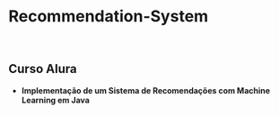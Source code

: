 # Recommendation-System

<br>

## <strong> Curso Alura <strong>

- Implementação de um Sistema de Recomendações com <strong> Machine Learning <strong> em <strong> Java <strong>
